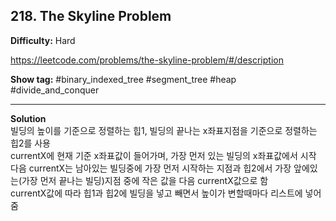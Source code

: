 ## 218. The Skyline Problem

**Difficulty:** Hard

https://leetcode.com/problems/the-skyline-problem/#/description

**Show tag:** \#binary_indexed_tree \#segment_tree \#heap \#divide_and_conquer

------------------------------------

**Solution** <br/>
빌딩의 높이를 기준으로 정렬하는 힙1, 빌딩의 끝나는 x좌표지점을 기준으로 정렬하는 힙2를 사용 <br/>
currentX에 현재 기준 x좌표값이 들어가며, 가장 먼저 있는 빌딩의 x좌표값에서 시작 <br/>
다음 currentX는 남아있는 빌딩중에 가장 먼저 시작하는 지점과 힙2에서 가장 앞에있는(가장 먼저 끝나는 빌딩)지점 중에 작은 값을 다음 currentX값으로 함 <br/>
currentX값에 따라 힙1과 힙2에 빌딩을 넣고 빼면서 높이가 변할때마다 리스트에 넣어줌 
